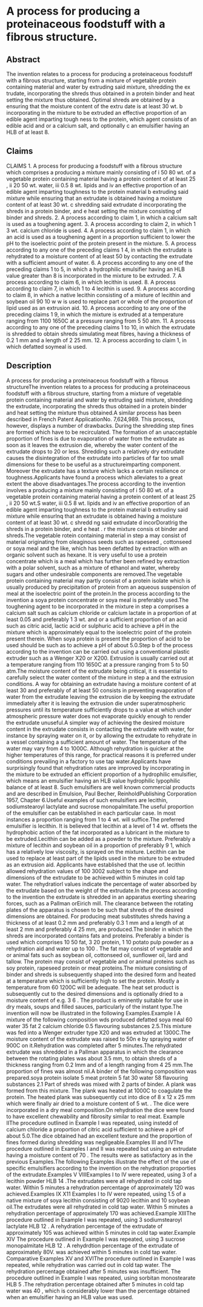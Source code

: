 # A process for producing a proteinaceous foodstuff with a fibrous structure.

## Abstract
The invention relates to a process for producing a proteinaceous foodstuff with a fibrous structure, starting from a mixture of vegetable protein containing material and water by extruding said mixture, shredding the ex trudate, incorporating the shreds thus obtained in a protein binder and heat setting the mixture thus obtained. Optimal shreds are obtained by a ensuring that the moisture content of the extru date is at least 30 wt. b incorporating in the mixture to be extruded an effective proportion of an edible agent imparting tough ness to the protein, which agent consists of an edible acid and or a calcium salt, and optionally c an emulsifier having an HLB of at least 8.

## Claims
CLAIMS 1. A process for producing a foodstuff with a fibrous structure which comprises a producing a mixture mainly consisting of i 50 80 wt. of a vegetable protein containing material having a protein content of at least 25 , ii 20 50 wt. water, iii 0.5 8 wt. lipids and iv an effective proportion of an edible agent imparting toughness to the protein material b extruding said mixture while ensuring that an extrudate is obtained having a moisture content of at least 30 wt. c shredding said extrudate d incorporating the shreds in a protein binder, and e heat setting the mixture consisting of binder and shreds. 2. A process according to claim 1, in which a calcium salt is used as a toughening agent. 3. A process according to claim 2, in which 1 3 wt. calcium chloride is used. 4. A process according to claim 1, in which an acid is used as a toughening agent in a proportion sufficient to lower the pH to the isoelectric point of the protein present in the mixture. 5. A process according to any one of the preceding claims 1 4, in which the extrudate is rehydrated to a moisture content of at least 50 by contacting the extrudate with a sufficient amount of water. 6. A process according to any one of the preceding claims 1 to 5, in which a hydrophilic emulsifier having an HLB value greater than 8 is incorporated in the mixture to be extruded. 7. A process according to claim 6, in which lecithin is used. 8. A process according to claim 7, in which 1 to 4 lecithin is used. 9. A process according to claim 8, in which a native lecithin consisting of a mixture of lecithin and soybean oil 90 10 w w is used to replace part or whole of the proportion of lipid used as an extrusion aid. 10. A process according to any one of the preceding claims 1 9, in which the mixture is extruded at a temperature ranging from 1100 1650C at a pressure ranging from 5 50 atm. 11. A process according to any one of the preceding claims 1 to 10, in which the extrudate is shredded to obtain shreds simulating meat fibres, having a thickness of 0.2 1 mm and a length of 2 25 mm. 12. A process according to claim 1, in which defatted soymeal is used.

## Description
A process for producing a proteinaceous foodstuff with a fibrous structureThe invention relates to a process for producing a proteinaceous foodstuff with a fibrous structure, starting from a mixture of vegetable protein containing material and water by extruding said mixture, shredding the extrudate, incorporating the shreds thus obtained in a protein binder and heat setting the mixture thus obtained.A similar process has been described in French Patent ApplicationNo. 7,624,989. This process, however, displays a number of drawbacks. During the shredding step fines are formed which have to be recirculated. The formation of an unacceptable proportion of fines is due to evaporation of water from the extrudate as soon as it leaves the extrusion die, whereby the water content of the extrudate drops to 20 or less. Shredding such a relatively dry extrudate causes the disintegration of the extrudate into particles of far too small dimensions for these to be useful as a structureimparting component. Moreover the extrudate has a texture which lacks a certain resilience or toughness.Applicants have found a process which alleviates to a great extent the above disadvantages.The process according to the invention involves a producing a mixture mainly consisting of i 50 80 wt. of a vegetable protein containing material having a protein content of at least 25 , ii 20 50 wt.S water, iii 0.5 8 wt. lipids and iv an effective proportion of an edible agent imparting toughness to the protein material b extrudiny said mixture while ensurlnq that an extrudate is obtained having a moisture content of at least 30 wt. c shredd ng said extrudate d incorDoratlrig the shreds in a protein binder, and e heat . r the mixture consis ot binder and shreds.The vegetable rotein containing material in step a may consist of material originating from oleaginous seeds such as rapeseed , cottonseed or soya meal and the like, which has been defatted by extraction with an organic solvent such as hexane. It is very useful to use a protein concentrate which is a meal which has further been refined by extraction with a polar solvent, such as a mixture of ethanol and water, whereby sugars and other undesirable components are removed.The vegetable protein containing material may partly consist of a protein isolate which is usually produced by precipitation of protein from an aqueous suspension of meal at the isoelectric point of the protein.In the process according to the invention a soya protein concentrate or soya meal is preferably used.The toughening agent to be incorporated in the mixture in step a comprises a calcium salt such as calcium chloride or calcium lactate in a proportion of at least 0.05 and preferably 1 3 wt. and or a sufficient proportion of an acid such as citric acid, lactic acid or sulphuric acid to achieve a pH in the mixture which is approximately equal to the isoelectric point of the protein present therein. When soya protein is present the proportion of acid to be used should be such as to achieve a pH of about 5.0.Step b of the process according to the invention can be carried out using a conventional plastic extruder such as a Wenger X20 or X200. Extrusion is usually carried out at a temperature ranging from 110 1650C at a pressure ranging from 5 to 50 atm.The moisture content of the extrudate being critical, it is essential to carefully select the water content of the mixture in step a and the extrusion conditions. A way for obtaining an extrudate having a moisture content of at least 30 and preferably of at least 50 consists in preventing evaporation of water from the extrudate leaving the extrusion die by keeping the extrudate immediately after it is leaving the extrusion die under superatmospheric pressures until its temperature sufficiently drops to a value at which under atmospheric pressure water does not evaporate quickly enough to render the extrudate unuseful.A simpler way of achieving the desired moisture content in the extrudate consists in contacting the extrudate with water, for instance by spraying water on it, or by allowing the extrudate to rehydrate in a vessel containing a sufficient amount of water. The temperature of the water may vary from 4 to 1000C. Although rehydration is quicker at the higher temperatures of this range, for practical reasons it is preferred under conditions prevailing in a factory to use tap water.Applicants have surprisingly found that rehydration rates are improved by incorporating in the mixture to be extruded an efficient proportion of a hydrophilic emulsifier, which means an emulsifier having an HLB value hydrophilic lypophilic balance of at least 8. Such emulsifiers are well known commercial products and are described in Emulsion, Paul Becher, ReinholdPublishing Corporation 1957, Chapter 6.Useful examples of such emulsifiers are lecithin, sodiumstearoyl lactylate and sucrose monopalmitate.The useful proportion of the emulsifier can be established in each particular case. In most instances a proportion ranging from 1 to 4 wt. will suffice.The preferred emulsifier is lecithin. It is believed that lecithin at a level of 1 4 wt. offsets the hydrophobic action of the fat incorporated as a lubricant in the mixture to be extruded.Lecithin can be added as a powder to the mixture. Preferably a mixture of lecithin and soybean oil in a proportion of preferably 9 1, which has a relatively low viscosity, is sprayed on the mixture. Lecithin can be used to replace at least part of the lipids used in the mixture to be extruded as an extrusion aid. Applicants have established that the use of. lecithin allowed rehydration values of 100 3002 subject to the shape and dimensions of the extrudate to be achieved within 5 minutes in cold tap water. The rehydratiorl values indicate the percentage of water absorbed by the extrudate based on the weight of the extrudate.In the process according to the invention the extrudate is shredded in an apparatus exerting shearing forces, such as a Pallman orEirich mill. The clearance between the rotating plates of the apparatus is chosen to be such that shreds of the desired dimensions are obtained. For producing meat substitutes shreds having a thickness of at least 0.2 mm and preferably 0.3 1 mm and a length of at least 2 mm and preferably 4 25 mm, are produced.The binder in which the shreds are incorporated contains fats and proteins. Preferably a binder is used which comprises 10 50 fat, 3 20 protein, 1 10 potato pulp powder as a rehydration aid and water up to 100 . The fat may consist of vegetable and or animal fats such as soybean oil, cottonseed oil, sunflower oil, lard and tallow. The protein may consist of vegetable and or animal proteins such as soy protein, rapeseed protein or meat proteins.The mixture consisting of binder and shreds is subsequently shaped into the desired form and heated at a temperature which is sufficiently high to set the protein. Mostly a temperature from 60 1200C will be adequate. The heat set product is subsequently cut to the desired dimensions and is optionally dried to a moisture content of e.g. 3 6 . The product is eminently suitable for use in dry meals, soups and filled sauces, particularly of the instant type.The invention will now be illustrated in the following Examples.Example I A mixture of the following composition wds produced defatted soya meal 60 water 35 fat 2 calcium chloride 0.5 flavouring substances 2.5.This mixture was fed into a Wenger extruder type X20 and was extruded at 1300C.The moisture content of the extrudate was raised to 50n e by spraying water of 900C on it.Rehydration was completed after 5 minutes.The rehydrated extrudate was shredded in a Pallman apparatus in which the clearance between the rotating plates was about 3.5 mm, to obtain shreds of a thickness ranging from 0.2 lmm and of a length ranging from 4 25 mm.The proportion of fines was almost nil.A binder of the following composition was prepared.soya protein isolate 5 meat protein 5 fat 30 water 58 flavouring substances 2.1 Part of shreds was mixed with 2 parts of binder. A plank was formed from this mixture. The plank was heated at 1000C to coagulate the protein. The heated plank was subsequently cut into dice of 8 x 12 x 25 mm which were finally air dried to a moisture content of 5 wt. . The dice were incorporated in a dry meal composition.On rehydration the dice were found to have excellent chewability and fibrosity similar to real meat. Example IIThe procedure outlined in Example I was repeated, using instedd of calcium chloride a proportion of citric acid sufficient to achieve a pH of about 5.0.The dice obtained had an excellent texture and the proportion of fines formed during shredding was negligeable.Examples III and IVThe procedure outlined in Examples I and II was repeated but using an extrudate having a moisture content of 70 . The results were as satisfactory as in the previous Examples.The following Examples illustrate the effect of the use of specific emulsifiers according to the invention on the rehydration proporties of the extrudate.Examples V VIIIExamples I to IV were repeated, using 3 of a lecithin powder HLB 14 .The extrudates were all rehydrated in cold tap water. Within 5 minutes a rehydration percentage of approximately 120 was achieved.Examples IX X11 Examples I to IV were repeated, using 1.5 of a native mixture of soya lecithin consisting of 9020 lecithin and 10 soybean oil.The extrudates were all rehydrated in cold tap water. Within 5 minutes a rehydration percentage of approximately 170 was achieved.Example XIIIThe procedure outlined in Example I was repeated, using 3 sodiumstearoyl lactylate HLB 12 . A rehydration percentage of the extrudate of approximately 105 was achieved within 5 minutes in cold tap water.Example XIV The procedure outlined in Example I was repeated, using 3 sucrose monopalmitate HLB 12 . A rehydrdtion percentage of the extrudate of approximately 80V. was achieved within 5 minutes in cold tap water. Comparative Examples XV and XVIThe procedure outlined in Example I was repeated, while rehydration was carried out in cold tap water. The rehydration percentage obtained after 5 minutes was insufficient. The procedure outlined in Example I was repeated, using sorbitan monostearate HLB 5 .The rehydration percentage obtained after 5 minutes in cold tap water was 40 , which is considerably lower than the percentage obtained when an emulsifier having an HLB value was used.